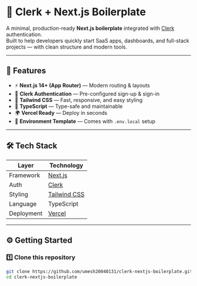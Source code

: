# 🔐 Clerk + Next.js Boilerplate

A minimal, production-ready **Next.js boilerplate** integrated with [Clerk](https://clerk.com) authentication.  
Built to help developers quickly start SaaS apps, dashboards, and full-stack projects — with clean structure and modern tools.

---

## 🚀 Features

- ⚡ **Next.js 14+ (App Router)** — Modern routing & layouts  
- 🔐 **Clerk Authentication** — Pre-configured sign-up & sign-in  
- 💅 **Tailwind CSS** — Fast, responsive, and easy styling  
- 🧩 **TypeScript** — Type-safe and maintainable  
- 🌍 **Vercel Ready** — Deploy in seconds  
- 🧰 **Environment Template** — Comes with `.env.local` setup  

---

## 🛠️ Tech Stack

| Layer | Technology |
|-------|-------------|
| Framework | [Next.js](https://nextjs.org/) |
| Auth | [Clerk](https://clerk.com/) |
| Styling | [Tailwind CSS](https://tailwindcss.com/) |
| Language | TypeScript |
| Deployment | [Vercel](https://vercel.com/) |

---

## ⚙️ Getting Started

### 1️⃣ Clone this repository
```bash
git clone https://github.com/umesh20040131/clerk-nextjs-boilerplate.git
cd clerk-nextjs-boilerplate
